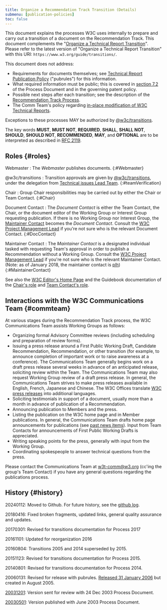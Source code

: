 ```yaml
---
title: Organize a Recommendation Track Transition (Details)
submenu: [publication-policies]
toc: false
---
```

This document explains the processes W3C uses internally to prepare and carry out a transition of a document on the Recommendation Track. This document complements the "[Organize a Technical Report Transition](./)". Please refer to the latest version of "Organize a Technical Report Transition" with this URI: `https://www.w3.org/guide/transitions/`.

This document does not address:

- Requirements for documents themselves; see [Technical Report Publication Policy](https://www.w3.org/pubrules/doc) ("pubrules") for this information.
- What required information must be public; this is covered in [section 7.2](https://www.w3.org/policies/process/#requirements-and-definitions) of the Process Document and in the governing patent policy.
- Possible next steps after each transition; see the description of the [Recommendation Track Process](https://www.w3.org/policies/process/#Reports).
- The Comm Team's policy regarding [in-place modification of W3C Technical Reports](https://www.w3.org/2003/01/republishing/).

Exceptions to these processes MAY be authorized by [@w3c/transitions](https://github.com/orgs/w3c/teams/transitions).

The key words **MUST**, **MUST NOT**, **REQUIRED**, **SHALL**, **SHALL NOT**, **SHOULD**, **SHOULD NOT**, **RECOMMENDED**, **MAY**, and **OPTIONAL** are to be interpreted as described in [RFC 2119](https://www.rfc-editor.org/rfc/rfc2119.txt).

## Roles  {#roles}

Webmaster
: The _Webmaster_ publishes documents.
{:#Webmaster}

@w3c/transitions
: Transition approvals are given by [@w3c/transitions](https://github.com/orgs/w3c/teams/transitions), under the delegation from [Technical issues Lead Team](../tilt/).
{:#teamVerification}

Chair
: Group Chair responsibilities may be carried out by either the Chair or Team Contact.
{:#Chair}

Document Contact
: The _Document Contact_ is either the Team Contact, the Chair, or the document editor of the Working Group or Interest Group requesting publication. If there is no Working Group nor Interest Group, the [Maintainer Contact](#MaintainerContact) becomes the _Document Contact_. Consult the [W3C Project Management Lead](mailto:team-project@w3.org) if you're not sure who is the relevant Document Contact.
{:#DocContact}

Maintainer Contact
: The _Maintainer Contact_ is a designated individual tasked with requesting Team's approval in order to publish a Recommendation without a Working Group. Consult the [W3C Project Management Lead](mailto:team-project@w3.org) if you're not sure who is the relevant Maintainer Contact. (Note: as of January 2018, the maintainer contact is [plh](mailto:plh@w3.org))
{:#MaintainerContact}

See also the [W3C Editor's Home Page](../editor/) and the Guidebook documentation of the [Chair's role](../chair/role.md) and [Team Contact's role](../teamcontact/role.md).

## Interactions with the W3C Communications Team  {#commteam}

At various stages during the Recommendation Track process, the W3C Communications Team assists Working Groups as follows:

- Organizing formal Advisory Committee reviews (including scheduling and preparation of review forms).
- Issuing a press release around a First Public Working Draft, Candidate Recommendation, Recommendation, or other transition (for example, to announce completion of important work or to raise awareness at a conference). The Communications Team generally begins work on a draft press release several weeks in advance of an anticipated release, soliciting review within the Team. The Communications Team may also request Working Group review of a draft press release. In general, the Communications Team strives to make press releases available in English, French, Japanese and Chinese. The W3C Offices translate [W3C press releases](https://www.w3.org/press-releases/) into additional languages.
- Soliciting testimonials in support of a document, usually more than a month in advance of publication of a Recommendation.
- Announcing publication to Members and the press.
- Listing the publication on the W3C home page and in Member publications. In general, the Communications Team drafts home page announcements for publications (see [past news items](https://www.w3.org/news/)). Input from Team Contacts for announcements of First Public Working Drafts is appreciated.
- Writing speaking points for the press, generally with input from the Working Group.
- Coordinating spokespeople to answer technical questions from the press.

Please contact the Communications Team at w3t-comm@w3.org (cc'ing the group's Team Contact) if you have any general questions regarding the publications process.

## History  {#history}

20240112: Moved to Github. For future history, see the [github log](https://github.com/w3c/guide/commits/main/transitions/details.md).

20180416: Fixed broken fragments, updated links, general quality assurance and updates.

20170301: Revised for transitions documentation for Process 2017

20161101: Updated for reorganization 2016

20160804: Transitions 2005 and 2014 superseded by 2015.

20151123: Revised for transitions documentation for Process 2015.

20140801: Revised for transitions documentation for Process 2014.

20060131: Revised for release with pubrules. [Released 31 January 2006](https://lists.w3.org/Archives/Member/chairs/2006JanMar/0026.html) but created in August 2005.

[20031201](https://www.w3.org/2003/12/01-transitions): Version sent for review with 24 Dec 2003 Process Document.

[20030501](https://www.w3.org/2003/05/Transitions): Version published with June 2003 Process Document.
